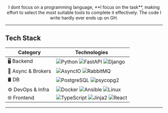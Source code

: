 
<p align="center">
I dont focus on a programming language, **I focus on the task**, making effort to select the most suitable tools to complete it effectively. The code I write hardly ever ends up on GH. 
</p>

---

## Tech Stack

| Category           | Technologies                                                                                 |
|--------------------|----------------------------------------------------------------------------------------------|
| 🖥️ Backend          | ![Python](https://img.shields.io/badge/-Python-3776AB?logo=python&logoColor=white) ![FastAPI](https://img.shields.io/badge/-FastAPI-009688?logo=fastapi&logoColor=white) ![Django](https://img.shields.io/badge/-Django-092E20?logo=django&logoColor=white) |
| 🧪 Async & Brokers  | ![AsyncIO](https://img.shields.io/badge/-asyncio-3776AB?logo=python&logoColor=white) ![RabbitMQ](https://img.shields.io/badge/-RabbitMQ-FF6600?logo=rabbitmq&logoColor=white) |
| 🛢 DB         | ![PostgreSQL](https://img.shields.io/badge/-PostgreSQL-4169E1?logo=postgresql&logoColor=white) ![psycopg2](https://img.shields.io/badge/-psycopg2-2C5E8A?logo=python&logoColor=white) |
| ⚙️ DevOps & Infra   | ![Docker](https://img.shields.io/badge/-Docker-2496ED?logo=docker&logoColor=white) ![Ansible](https://img.shields.io/badge/-Ansible-EE0000?logo=ansible&logoColor=white) ![Linux](https://img.shields.io/badge/-Linux-FCC624?logo=linux&logoColor=black) |
| 🌐 Frontend         | ![TypeScript](https://img.shields.io/badge/-TypeScript-3178C6?logo=typescript&logoColor=white) ![Jinja2](https://img.shields.io/badge/-Jinja2-B41717?logo=jinja&logoColor=white)  ![React](https://img.shields.io/badge/-React-20232A?logo=react&logoColor=61DAFB) |

---
